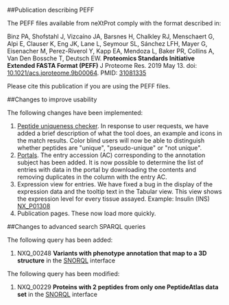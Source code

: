 ##Publication describing PEFF

The PEFF files available from neXtProt comply with the format described in:

Binz PA, Shofstahl J, Vizcaíno JA, Barsnes H, Chalkley RJ, Menschaert G, Alpi E, Clauser K, Eng JK, Lane L, Seymour SL, Sánchez LFH, Mayer G, Eisenacher M, Perez-Riverol Y, Kapp EA, Mendoza L, Baker PR, Collins A, Van Den Bossche T, Deutsch EW.
**Proteomics Standards Initiative Extended FASTA Format (PEFF)**
J Proteome Res. 2019 May 13. doi: [10.1021/acs.jproteome.9b00064](https://doi.org/10.1021/acs.jproteome.9b00064). PMID: [31081335](https://www.ncbi.nlm.nih.gov/pubmed/31081335)

Please cite this publication if you are using the PEFF files.

##Changes to improve usability

The following changes have been implemented:

1.	[Peptide uniqueness checker](../tools/peptide-uniqueness-checker). In response to user requests, we have added a brief description of what the tool does, an example and icons in the match results. Color blind users will now be able to distinguish whether peptides are "unique", "pseudo-unique" or "not unique".
2.	[Portals](../portals/navmut). The entry accession (AC) corresponding to the annotation subject has been added. It is now possible to determine the list of entries with data in the portal by downloading the contents and removing duplicates in the column with the entry AC.
3.	Expression view for entries. We have fixed a bug in the display of the expression data and the tooltip text in the Tabular view. This view shows the expression level for every tissue assayed. Example: Insulin (INS) [NX\_P01308](../entry/NX_P01308/expression)
4.	Publication pages. These now load more quickly.

##Changes to advanced search SPARQL queries

The following query has been added:

1.	NXQ\_00248 **Variants with phenotype annotation that map to a 3D structure** in the [SNORQL](https://snorql.nextprot.org/) interface

The following query has been modified:

1.	NXQ\_00229 **Proteins with 2 peptides from only one PeptideAtlas data set** in the [SNORQL](https://snorql.nextprot.org/) interface
